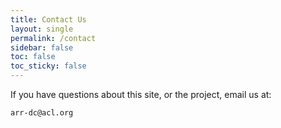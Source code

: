 ```yaml
---
title: Contact Us
layout: single
permalink: /contact
sidebar: false
toc: false
toc_sticky: false
---
```


If you have questions about this site, or the project, email us at:

```
arr-dc@acl.org
```
